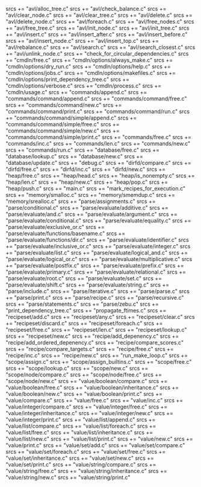 srcs += "avl/alloc_tree.c"
srcs += "avl/check_balance.c"
srcs += "avl/clear_node.c"
srcs += "avl/clear_tree.c"
srcs += "avl/delete.c"
srcs += "avl/delete_node.c"
srcs += "avl/foreach.c"
srcs += "avl/free_nodes.c"
srcs += "avl/free_tree.c"
srcs += "avl/init_node.c"
srcs += "avl/init_tree.c"
srcs += "avl/insert.c"
srcs += "avl/insert_after.c"
srcs += "avl/insert_before.c"
srcs += "avl/insert_node.c"
srcs += "avl/insert_top.c"
srcs += "avl/rebalance.c"
srcs += "avl/search.c"
srcs += "avl/search_closest.c"
srcs += "avl/unlink_node.c"
srcs += "check_for_circular_dependencies.c"
srcs += "cmdln/free.c"
srcs += "cmdln/options/always_make.c"
srcs += "cmdln/options/dry_run.c"
srcs += "cmdln/options/help.c"
srcs += "cmdln/options/jobs.c"
srcs += "cmdln/options/makefiles.c"
srcs += "cmdln/options/print_dependency_tree.c"
srcs += "cmdln/options/verbose.c"
srcs += "cmdln/process.c"
srcs += "cmdln/usage.c"
srcs += "commands/append.c"
srcs += "commands/command/append.c"
srcs += "commands/command/free.c"
srcs += "commands/command/new.c"
srcs += "commands/command/print.c"
srcs += "commands/command/run.c"
srcs += "commands/command/simple/append.c"
srcs += "commands/command/simple/free.c"
srcs += "commands/command/simple/new.c"
srcs += "commands/command/simple/print.c"
srcs += "commands/free.c"
srcs += "commands/inc.c"
srcs += "commands/len.c"
srcs += "commands/new.c"
srcs += "commands/run.c"
srcs += "database/free.c"
srcs += "database/lookup.c"
srcs += "database/new.c"
srcs += "database/update.c"
srcs += "debug.c"
srcs += "dirfd/compare.c"
srcs += "dirfd/free.c"
srcs += "dirfd/inc.c"
srcs += "dirfd/new.c"
srcs += "heap/free.c"
srcs += "heap/head.c"
srcs += "heap/is_nonempty.c"
srcs += "heap/len.c"
srcs += "heap/new.c"
srcs += "heap/pop.c"
srcs += "heap/push.c"
srcs += "main.c"
srcs += "mark_recipes_for_execution.c"
srcs += "memory/smalloc.c"
srcs += "memory/smemdup.c"
srcs += "memory/srealloc.c"
srcs += "parse/assignments.c"
srcs += "parse/conditional.c"
srcs += "parse/evaluate/additive.c"
srcs += "parse/evaluate/and.c"
srcs += "parse/evaluate/argument.c"
srcs += "parse/evaluate/conditional.c"
srcs += "parse/evaluate/equality.c"
srcs += "parse/evaluate/exclusive_or.c"
srcs += "parse/evaluate/functions/basename.c"
srcs += "parse/evaluate/functions/dir.c"
srcs += "parse/evaluate/identifier.c"
srcs += "parse/evaluate/inclusive_or.c"
srcs += "parse/evaluate/integer.c"
srcs += "parse/evaluate/list.c"
srcs += "parse/evaluate/logical_and.c"
srcs += "parse/evaluate/logical_or.c"
srcs += "parse/evaluate/multiplicative.c"
srcs += "parse/evaluate/postfix.c"
srcs += "parse/evaluate/prefix.c"
srcs += "parse/evaluate/primary.c"
srcs += "parse/evaluate/relational.c"
srcs += "parse/evaluate/root.c"
srcs += "parse/evaluate/set.c"
srcs += "parse/evaluate/shift.c"
srcs += "parse/evaluate/string.c"
srcs += "parse/include.c"
srcs += "parse/iterative.c"
srcs += "parse/parse.c"
srcs += "parse/print.c"
srcs += "parse/recipe.c"
srcs += "parse/recursive.c"
srcs += "parse/statements.c"
srcs += "parse/zebu.c"
srcs += "print_dependency_tree.c"
srcs += "propagate_ftimes.c"
srcs += "recipeset/add.c"
srcs += "recipeset/any.c"
srcs += "recipeset/clear.c"
srcs += "recipeset/discard.c"
srcs += "recipeset/foreach.c"
srcs += "recipeset/free.c"
srcs += "recipeset/len.c"
srcs += "recipeset/lookup.c"
srcs += "recipeset/new.c"
srcs += "recipe/add_depenency.c"
srcs += "recipe/add_ordered_depenency.c"
srcs += "recipe/compare_scores.c"
srcs += "recipe/compare_targets.c"
srcs += "recipe/free.c"
srcs += "recipe/inc.c"
srcs += "recipe/new.c"
srcs += "run_make_loop.c"
srcs += "scope/assign.c"
srcs += "scope/assign_builtins.c"
srcs += "scope/free.c"
srcs += "scope/lookup.c"
srcs += "scope/new.c"
srcs += "scope/node/compare.c"
srcs += "scope/node/free.c"
srcs += "scope/node/new.c"
srcs += "value/boolean/compare.c"
srcs += "value/boolean/free.c"
srcs += "value/boolean/inheritance.c"
srcs += "value/boolean/new.c"
srcs += "value/boolean/print.c"
srcs += "value/compare.c"
srcs += "value/free.c"
srcs += "value/inc.c"
srcs += "value/integer/compare.c"
srcs += "value/integer/free.c"
srcs += "value/integer/inheritance.c"
srcs += "value/integer/new.c"
srcs += "value/integer/print.c"
srcs += "value/list/append.c"
srcs += "value/list/compare.c"
srcs += "value/list/foreach.c"
srcs += "value/list/free.c"
srcs += "value/list/inheritance.c"
srcs += "value/list/new.c"
srcs += "value/list/print.c"
srcs += "value/new.c"
srcs += "value/print.c"
srcs += "value/set/add.c"
srcs += "value/set/compare.c"
srcs += "value/set/foreach.c"
srcs += "value/set/free.c"
srcs += "value/set/inheritance.c"
srcs += "value/set/new.c"
srcs += "value/set/print.c"
srcs += "value/string/compare.c"
srcs += "value/string/free.c"
srcs += "value/string/inheritance.c"
srcs += "value/string/new.c"
srcs += "value/string/print.c"
